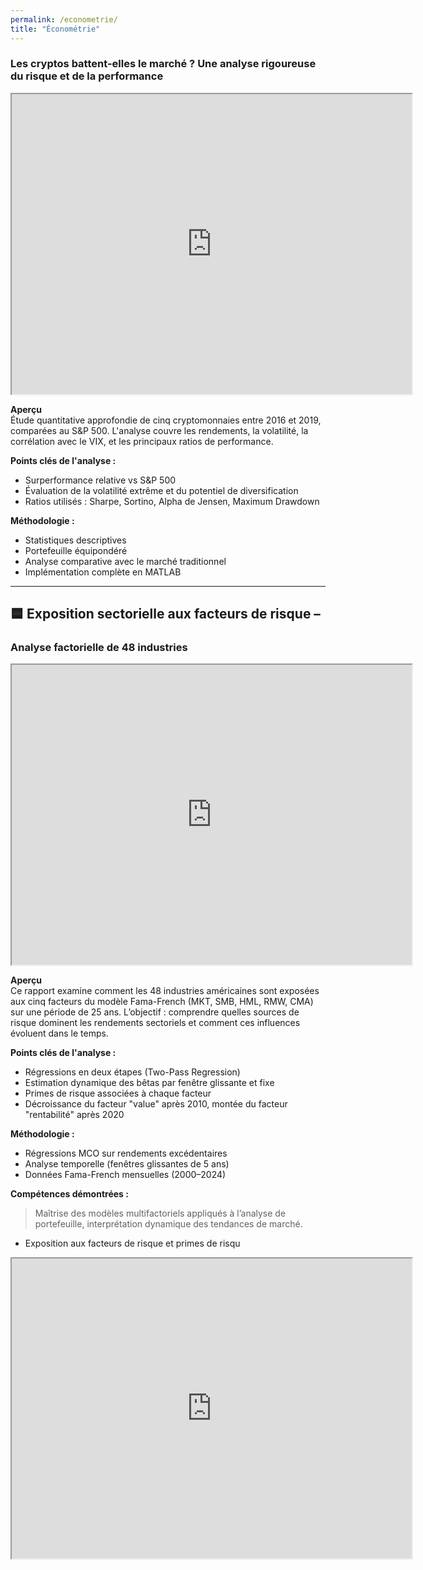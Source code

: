 ```yaml
---
permalink: /econometrie/
title: "Économétrie"
---
```


### Les cryptos battent-elles le marché ? Une analyse rigoureuse du risque et de la performance

<iframe src="https://drive.google.com/file/d/11jlfMQnVzUomAjueXRYYrr17PR0khLKi/preview" width="640" height="480" allow="autoplay"></iframe>

**Aperçu**  
Étude quantitative approfondie de cinq cryptomonnaies entre 2016 et 2019, comparées au S&P 500. L'analyse couvre les rendements, la volatilité, la corrélation avec le VIX, et les principaux ratios de performance.

**Points clés de l'analyse :**
- Surperformance relative vs S&P 500
- Évaluation de la volatilité extrême et du potentiel de diversification
- Ratios utilisés : Sharpe, Sortino, Alpha de Jensen, Maximum Drawdown

**Méthodologie :**
- Statistiques descriptives
- Portefeuille équipondéré
- Analyse comparative avec le marché traditionnel
- Implémentation complète en MATLAB

---


## 🟦 Exposition sectorielle aux facteurs de risque –
### Analyse factorielle de 48 industries

<iframe src="https://drive.google.com/file/d/1oqF2FgoGdnohuMzJ-usEUn6tnMwWti-S/preview" width="640" height="480" allow="autoplay"></iframe>

**Aperçu**  
Ce rapport examine comment les 48 industries américaines sont exposées aux cinq facteurs du modèle Fama-French (MKT, SMB, HML, RMW, CMA) sur une période de 25 ans. L’objectif : comprendre quelles sources de risque dominent les rendements sectoriels et comment ces influences évoluent dans le temps.

**Points clés de l'analyse :**
- Régressions en deux étapes (Two-Pass Regression)
- Estimation dynamique des bêtas par fenêtre glissante et fixe
- Primes de risque associées à chaque facteur
- Décroissance du facteur "value" après 2010, montée du facteur "rentabilité" après 2020

**Méthodologie :**
- Régressions MCO sur rendements excédentaires
- Analyse temporelle (fenêtres glissantes de 5 ans)
- Données Fama-French mensuelles (2000–2024)

**Compétences démontrées :**
> Maîtrise des modèles multifactoriels appliqués à l’analyse de portefeuille, interprétation dynamique des tendances de marché.














- Exposition aux facteurs de risque et primes de risqu
  
<iframe src="https://drive.google.com/file/d/19DmnNegsyYVyhsX7PfXf7HNw9h-fV7Dp/preview" width="640" height="480" allow="autoplay"></iframe>
